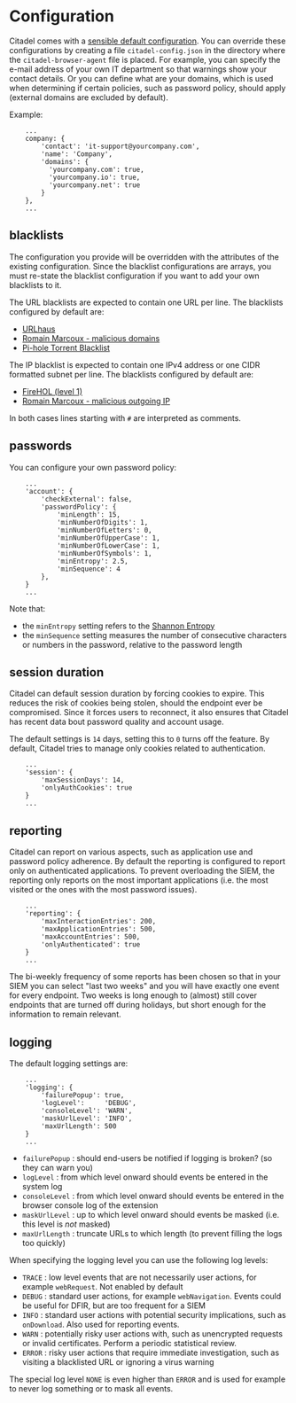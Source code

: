 # Configuration
Citadel comes with a [sensible default configuration](/config.js). You can override these configurations by creating a file `citadel-config.json` in the directory where the `citadel-browser-agent` file is placed. For example, you can specify the e-mail address of your own IT department so that warnings show your contact details. Or you can define what are your domains, which is used when determining if certain policies, such as password policy, should apply (external domains are excluded by default).

Example:

```
    ...
    company: {
        'contact': 'it-support@yourcompany.com',
        'name': 'Company',
        'domains': {
          'yourcompany.com': true,
          'yourcompany.io': true,
          'yourcompany.net': true
        }
    },
    ...
```

## blacklists
The configuration you provide will be overridden with the attributes of the existing configuration. Since the blacklist configurations are arrays, you must re-state the blacklist configuration if you want to add your own blacklists to it.

The URL blacklists are expected to contain one URL per line. The blacklists configured by default are:
* [URLhaus](https://urlhaus.abuse.ch/)
* [Romain Marcoux - malicious domains](https://github.com/romainmarcoux/malicious-domains)
* [Pi-hole Torrent Blacklist](https://github.com/sakib-m/Pi-hole-Torrent-Blocklist)


The IP blacklist is expected to contain one IPv4 address or one CIDR formatted subnet per line. The blacklists configured by default are:
* [FireHOL (level 1)](https://iplists.firehol.org/?ipset=firehol_level1)
* [Romain Marcoux - malicious outgoing IP](https://github.com/romainmarcoux/malicious-outgoing-ip)

In both cases lines starting with `#` are interpreted as comments.

## passwords
You can configure your own password policy: 

```
    ...
    'account': {
        'checkExternal': false,
        'passwordPolicy': {
            'minLength': 15,
            'minNumberOfDigits': 1,
            'minNumberOfLetters': 0,
            'minNumberOfUpperCase': 1,
            'minNumberOfLowerCase': 1,
            'minNumberOfSymbols': 1,
            'minEntropy': 2.5,
            'minSequence': 4
        },
    }
    ...
```

Note that:
* the `minEntropy` setting refers to the [Shannon Entropy](https://en.wikipedia.org/wiki/Entropy_(information_theory))
* the `minSequence` setting measures the number of consecutive characters or numbers in the password, relative to the password length

## session duration
Citadel can default session duration by forcing cookies to expire. This reduces the risk of cookies being stolen, should the endpoint ever be compromised. Since it forces users to reconnect, it also ensures that Citadel has recent data bout password quality and account usage.

The default settings is `14` days, setting this to `0` turns off the feature. By default, Citadel tries to manage only cookies related to authentication.

```
    ...
    'session': {
        'maxSessionDays': 14,
        'onlyAuthCookies': true
    }
    ...
```

## reporting
Citadel can report on various aspects, such as application use and password policy adherence. By default the reporting is configured to report only on authenticated applications. To prevent overloading the SIEM, the reporting only reports on the most important applications (i.e. the most visited or the ones with the most password issues).

```
    ...
    'reporting': {
        'maxInteractionEntries': 200,
        'maxApplicationEntries': 500,
        'maxAccountEntries': 500,
        'onlyAuthenticated': true
    }
    ...
```

The bi-weekly frequency of some reports has been chosen so that in your SIEM you can select "last two weeks" and you will have exactly one event for every endpoint. Two weeks is long enough to (almost) still cover endpoints that are turned off during holidays, but short enough for the information to remain relevant.


## logging
The default logging settings are:
```
    ...
    'logging': {
        'failurePopup': true,
        'logLevel':     'DEBUG',
        'consoleLevel': 'WARN',
        'maskUrlLevel': 'INFO',
        'maxUrlLength': 500
    }
    ...
```
* `failurePopup` : should end-users be notified if logging is broken? (so they can warn you)
* `logLevel` : from which level onward should events be entered in the system log
* `consoleLevel` : from which level onward should events be entered in the browser console log of the extension
* `maskUrlLevel` : up to which level onward should events be masked (i.e. this level is *not* masked)
* `maxUrlLength` : truncate URLs to which length (to prevent filling the logs too quickly)

When specifying the logging level you can use the following log levels:
* `TRACE` : low level events that are not necessarily user actions, for example `webRequest`. Not enabled by default
* `DEBUG` : standard user actions, for example `webNavigation`. Events could be useful for DFIR, but are too frequent for a SIEM
* `INFO` : standard user actions with potential security implications, such as `onDownload`. Also used for reporting events.
* `WARN` : potentially risky user actions with, such as unencrypted requests or invalid certificates. Perform a periodic statistical review.
* `ERROR` : risky user actions that require immediate investigation, such as visiting a blacklisted URL or ignoring a virus warning

The special log level `NONE` is even higher than `ERROR` and is used for example to never log something or to mask all events.
